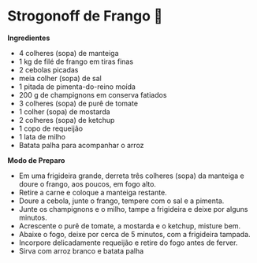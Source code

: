 # Strogonoff de Frango :chicken:  #



 **Ingredientes**



- 4 colheres (sopa) de manteiga
- 1 kg de filé de frango em tiras finas
- 2 cebolas picadas
- meia colher (sopa) de sal
- 1 pitada de pimenta-do-reino moída
- 200 g de champignons em conserva fatiados
- 3 colheres (sopa) de purê de tomate
- 1 colher (sopa) de mostarda
- 2 colheres (sopa) de ketchup
- 1 copo de requeijão
- 1 lata de milho
- Batata palha para acompanhar o arroz





**Modo de Preparo**



- Em uma frigideira grande, derreta três colheres (sopa) da manteiga e doure o frango, aos poucos, em fogo alto.
- Retire a carne e coloque a manteiga restante.
- Doure a cebola, junte o frango, tempere com o sal e a pimenta. 
- Junte os champignons e o milho, tampe a frigideira e deixe por alguns minutos.
- Acrescente o purê de tomate, a mostarda e o ketchup, misture bem.
- Abaixe o fogo, deixe por cerca de 5 minutos, com a frigideira tampada.
- Incorpore delicadamente requeijão e retire do fogo antes de ferver.
- Sirva com arroz branco e batata palha

